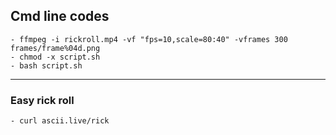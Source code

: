 ## Cmd line codes
```
- ffmpeg -i rickroll.mp4 -vf "fps=10,scale=80:40" -vframes 300 frames/frame%04d.png
- chmod -x script.sh 
- bash script.sh
```
---
### Easy rick roll
```
- curl ascii.live/rick
```